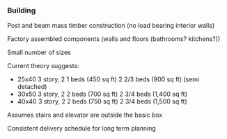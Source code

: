 ### Building

Post and beam mass timber construction (no load bearing interior walls)

Factory assembled components (walls and floors (bathrooms?  kitchens?))

Small number of sizes

Current theory suggests:
* 25x40 3 story, 2 1 beds (450 sq ft) 2 2/3 beds (900 sq ft) (semi detached)
* 30x50 3 story, 2 2 beds (700 sq ft) 2 3/4 beds (1,400 sq ft)
* 40x40 3 story, 2 2 beds (750 sq ft) 2 3/4 beds (1,500 sq ft)

Assumes stairs and elevator are outside the basic box

Consistent delivery schedule for long term planning
